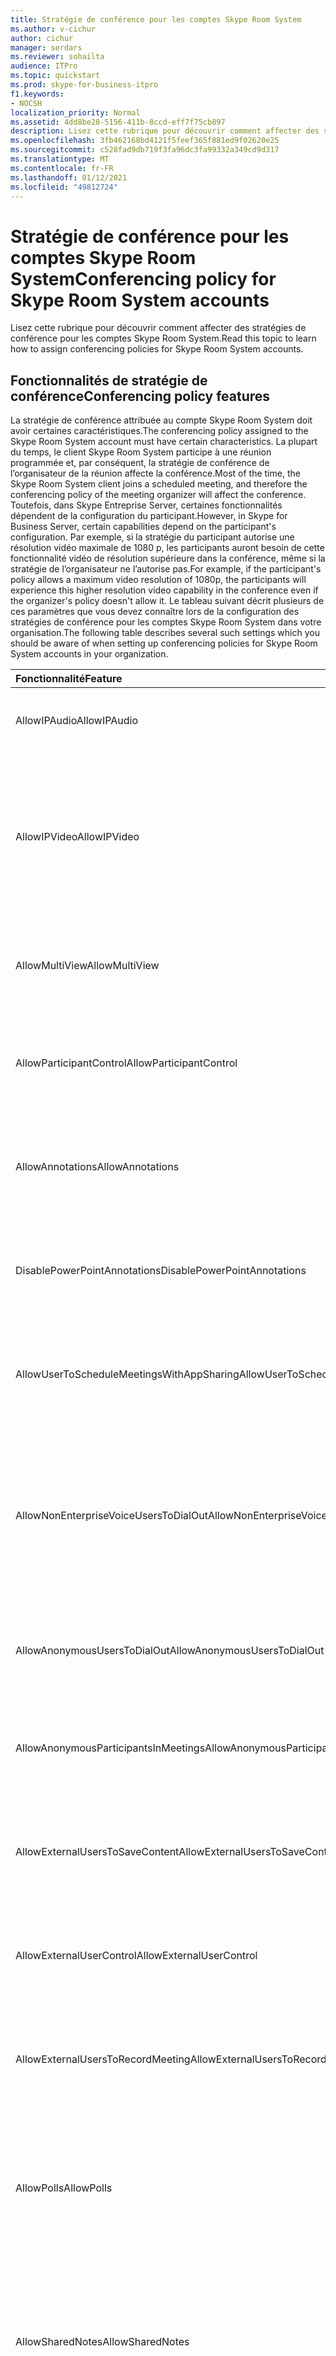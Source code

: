 ```yaml
---
title: Stratégie de conférence pour les comptes Skype Room System
ms.author: v-cichur
author: cichur
manager: serdars
ms.reviewer: sohailta
audience: ITPro
ms.topic: quickstart
ms.prod: skype-for-business-itpro
f1.keywords:
- NOCSH
localization_priority: Normal
ms.assetid: 4dd8be28-5156-411b-8ccd-eff7f75cb897
description: Lisez cette rubrique pour découvrir comment affecter des stratégies de conférence pour les comptes Skype Room System.
ms.openlocfilehash: 3fb462168bd4121f5feef365f881ed9f02620e25
ms.sourcegitcommit: c528fad9db719f3fa96dc3fa99332a349cd9d317
ms.translationtype: MT
ms.contentlocale: fr-FR
ms.lasthandoff: 01/12/2021
ms.locfileid: "49812724"
---
```

# <a name="conferencing-policy-for-skype-room-system-accounts"></a><span data-ttu-id="e8324-103">Stratégie de conférence pour les comptes Skype Room System</span><span class="sxs-lookup"><span data-stu-id="e8324-103">Conferencing policy for Skype Room System accounts</span></span>
 
<span data-ttu-id="e8324-104">Lisez cette rubrique pour découvrir comment affecter des stratégies de conférence pour les comptes Skype Room System.</span><span class="sxs-lookup"><span data-stu-id="e8324-104">Read this topic to learn how to assign conferencing policies for Skype Room System accounts.</span></span>
  
## <a name="conferencing-policy-features"></a><span data-ttu-id="e8324-105">Fonctionnalités de stratégie de conférence</span><span class="sxs-lookup"><span data-stu-id="e8324-105">Conferencing policy features</span></span>

<span data-ttu-id="e8324-106">La stratégie de conférence attribuée au compte Skype Room System doit avoir certaines caractéristiques.</span><span class="sxs-lookup"><span data-stu-id="e8324-106">The conferencing policy assigned to the Skype Room System account must have certain characteristics.</span></span> <span data-ttu-id="e8324-107">La plupart du temps, le client Skype Room System participe à une réunion programmée et, par conséquent, la stratégie de conférence de l’organisateur de la réunion affecte la conférence.</span><span class="sxs-lookup"><span data-stu-id="e8324-107">Most of the time, the Skype Room System client joins a scheduled meeting, and therefore the conferencing policy of the meeting organizer will affect the conference.</span></span> <span data-ttu-id="e8324-108">Toutefois, dans Skype Entreprise Server, certaines fonctionnalités dépendent de la configuration du participant.</span><span class="sxs-lookup"><span data-stu-id="e8324-108">However, in Skype for Business Server, certain capabilities depend on the participant's configuration.</span></span> <span data-ttu-id="e8324-109">Par exemple, si la stratégie du participant autorise une résolution vidéo maximale de 1080 p, les participants auront besoin de cette fonctionnalité vidéo de résolution supérieure dans la conférence, même si la stratégie de l’organisateur ne l’autorise pas.</span><span class="sxs-lookup"><span data-stu-id="e8324-109">For example, if the participant's policy allows a maximum video resolution of 1080p, the participants will experience this higher resolution video capability in the conference even if the organizer's policy doesn't allow it.</span></span> <span data-ttu-id="e8324-110">Le tableau suivant décrit plusieurs de ces paramètres que vous devez connaître lors de la configuration des stratégies de conférence pour les comptes Skype Room System dans votre organisation.</span><span class="sxs-lookup"><span data-stu-id="e8324-110">The following table describes several such settings which you should be aware of when setting up conferencing policies for Skype Room System accounts in your organization.</span></span> 
  
|<span data-ttu-id="e8324-111">Fonctionnalité</span><span class="sxs-lookup"><span data-stu-id="e8324-111">Feature</span></span>  <br/> |<span data-ttu-id="e8324-112">Valeur</span><span class="sxs-lookup"><span data-stu-id="e8324-112">Value</span></span>  <br/> |<span data-ttu-id="e8324-113">Commentaire</span><span class="sxs-lookup"><span data-stu-id="e8324-113">Comment</span></span>  <br/> |
|:-----|:-----|:-----|
|<span data-ttu-id="e8324-114">AllowIPAudio</span><span class="sxs-lookup"><span data-stu-id="e8324-114">AllowIPAudio</span></span>  <br/> |<span data-ttu-id="e8324-115">TRUE</span><span class="sxs-lookup"><span data-stu-id="e8324-115">TRUE</span></span>  <br/> |<span data-ttu-id="e8324-116">Doit être vrai pour l’audio de Skype Room System</span><span class="sxs-lookup"><span data-stu-id="e8324-116">Must be true for Skype Room System audio</span></span>  <br/> |
|<span data-ttu-id="e8324-117">AllowIPVideo</span><span class="sxs-lookup"><span data-stu-id="e8324-117">AllowIPVideo</span></span>  <br/> |<span data-ttu-id="e8324-118">TRUE</span><span class="sxs-lookup"><span data-stu-id="e8324-118">TRUE</span></span>  <br/> |<span data-ttu-id="e8324-119">Doit être true pour que l’audio Skype Room System fonctionne dans les sessions de tableau blanc Conférence maintenant (ad hoc) dans Skype Room System</span><span class="sxs-lookup"><span data-stu-id="e8324-119">Must be true for Skype Room System audio to work in Meet Now (ad hoc) whiteboard sessions in Skype Room System</span></span>  <br/> |
|<span data-ttu-id="e8324-120">AllowMultiView</span><span class="sxs-lookup"><span data-stu-id="e8324-120">AllowMultiView</span></span>  <br/> |<span data-ttu-id="e8324-121">TRUE</span><span class="sxs-lookup"><span data-stu-id="e8324-121">TRUE</span></span>  <br/> |<span data-ttu-id="e8324-122">Permet à Skype Room System d’afficher plusieurs flux vidéo multiviseurs</span><span class="sxs-lookup"><span data-stu-id="e8324-122">Allows Skype Room System to render multi-view, multiple video streams</span></span>  <br/> |
|<span data-ttu-id="e8324-123">AllowParticipantControl</span><span class="sxs-lookup"><span data-stu-id="e8324-123">AllowParticipantControl</span></span>  <br/> |<span data-ttu-id="e8324-124">TRUE</span><span class="sxs-lookup"><span data-stu-id="e8324-124">TRUE</span></span>  <br/> |<span data-ttu-id="e8324-125">Affecte les sessions de tableau blanc Conférence maintenant (ad hoc) dans Skype Room System</span><span class="sxs-lookup"><span data-stu-id="e8324-125">Affects Meet Now (ad hoc) whiteboard sessions in Skype Room System</span></span>  <br/> |
|<span data-ttu-id="e8324-126">AllowAnnotations</span><span class="sxs-lookup"><span data-stu-id="e8324-126">AllowAnnotations</span></span>  <br/> |<span data-ttu-id="e8324-127">TRUE</span><span class="sxs-lookup"><span data-stu-id="e8324-127">TRUE</span></span>  <br/> |<span data-ttu-id="e8324-128">Affecte les sessions de tableau blanc Conférence maintenant (ad hoc) dans Skype Room System</span><span class="sxs-lookup"><span data-stu-id="e8324-128">Affects Meet Now (ad hoc) whiteboard sessions in Skype Room System</span></span>  <br/> |
|<span data-ttu-id="e8324-129">DisablePowerPointAnnotations</span><span class="sxs-lookup"><span data-stu-id="e8324-129">DisablePowerPointAnnotations</span></span>  <br/> |<span data-ttu-id="e8324-130">FALSE</span><span class="sxs-lookup"><span data-stu-id="e8324-130">FALSE</span></span>  <br/> |<span data-ttu-id="e8324-131">Affecte les sessions de tableau blanc Conférence maintenant (ad hoc) dans Skype Room System</span><span class="sxs-lookup"><span data-stu-id="e8324-131">Affects Meet Now (ad hoc) whiteboard sessions in Skype Room System</span></span>  <br/> |
|<span data-ttu-id="e8324-132">AllowUserToScheduleMeetingsWithAppSharing</span><span class="sxs-lookup"><span data-stu-id="e8324-132">AllowUserToScheduleMeetingsWithAppSharing</span></span>  <br/> |<span data-ttu-id="e8324-133">TRUE</span><span class="sxs-lookup"><span data-stu-id="e8324-133">TRUE</span></span>  <br/> |<span data-ttu-id="e8324-134">Affecte les sessions de tableau blanc Conférence maintenant (ad hoc) dans Skype Room System</span><span class="sxs-lookup"><span data-stu-id="e8324-134">Affects Meet Now (ad hoc) whiteboard sessions in Skype Room System</span></span>  <br/> |
|<span data-ttu-id="e8324-135">AllowNonEnterpriseVoiceUsersToDialOut</span><span class="sxs-lookup"><span data-stu-id="e8324-135">AllowNonEnterpriseVoiceUsersToDialOut</span></span>  <br/> |<span data-ttu-id="e8324-136">FALSE</span><span class="sxs-lookup"><span data-stu-id="e8324-136">FALSE</span></span>  <br/> |<span data-ttu-id="e8324-137">Dépend si le compte est activé Voix Entreprise (EV) (voir la section Activation des comptes Skype Room System pour Skype Entreprise)</span><span class="sxs-lookup"><span data-stu-id="e8324-137">Depends on whether the account is Enterprise Voice (EV) enabled (see the Enabling Skype Room System Accounts for Skype for Business section)</span></span>  <br/> |
|<span data-ttu-id="e8324-138">AllowAnonymousUsersToDialOut</span><span class="sxs-lookup"><span data-stu-id="e8324-138">AllowAnonymousUsersToDialOut</span></span>  <br/> |<span data-ttu-id="e8324-139">FALSE</span><span class="sxs-lookup"><span data-stu-id="e8324-139">FALSE</span></span>  <br/> |<span data-ttu-id="e8324-140">Dépend si le compte est activé Voix Entreprise (EV)</span><span class="sxs-lookup"><span data-stu-id="e8324-140">Depends on whether the account is Enterprise Voice (EV) enabled</span></span>  <br/> |
|<span data-ttu-id="e8324-141">AllowAnonymousParticipantsInMeetings</span><span class="sxs-lookup"><span data-stu-id="e8324-141">AllowAnonymousParticipantsInMeetings</span></span>  <br/> |<span data-ttu-id="e8324-142">TRUE</span><span class="sxs-lookup"><span data-stu-id="e8324-142">TRUE</span></span>  <br/> |<span data-ttu-id="e8324-143">Affecte les sessions de tableau blanc Conférence maintenant (ad hoc) dans Skype Room System</span><span class="sxs-lookup"><span data-stu-id="e8324-143">Affects Meet Now (ad hoc) whiteboard sessions in Skype Room System</span></span>  <br/> |
|<span data-ttu-id="e8324-144">AllowExternalUsersToSaveContent</span><span class="sxs-lookup"><span data-stu-id="e8324-144">AllowExternalUsersToSaveContent</span></span>  <br/> |<span data-ttu-id="e8324-145">TRUE</span><span class="sxs-lookup"><span data-stu-id="e8324-145">TRUE</span></span>  <br/> |<span data-ttu-id="e8324-146">Affecte les sessions de tableau blanc Conférence maintenant (ad hoc) dans Skype Room System</span><span class="sxs-lookup"><span data-stu-id="e8324-146">Affects Meet Now (ad hoc) whiteboard sessions in Skype Room System</span></span>  <br/> |
|<span data-ttu-id="e8324-147">AllowExternalUserControl</span><span class="sxs-lookup"><span data-stu-id="e8324-147">AllowExternalUserControl</span></span>  <br/> |<span data-ttu-id="e8324-148">FALSE</span><span class="sxs-lookup"><span data-stu-id="e8324-148">FALSE</span></span>  <br/> |<span data-ttu-id="e8324-149">Affecte les sessions de tableau blanc Conférence maintenant (ad hoc) dans Skype Room System</span><span class="sxs-lookup"><span data-stu-id="e8324-149">Affects Meet Now (ad hoc) whiteboard sessions in Skype Room System</span></span>  <br/> |
|<span data-ttu-id="e8324-150">AllowExternalUsersToRecordMeeting</span><span class="sxs-lookup"><span data-stu-id="e8324-150">AllowExternalUsersToRecordMeeting</span></span>  <br/> |<span data-ttu-id="e8324-151">FALSE</span><span class="sxs-lookup"><span data-stu-id="e8324-151">FALSE</span></span>  <br/> |<span data-ttu-id="e8324-152">Affecte les sessions de tableau blanc Conférence maintenant (ad hoc) dans Skype Room System</span><span class="sxs-lookup"><span data-stu-id="e8324-152">Affects Meet Now (ad hoc) whiteboard sessions in Skype Room System</span></span>  <br/> |
|<span data-ttu-id="e8324-153">AllowPolls</span><span class="sxs-lookup"><span data-stu-id="e8324-153">AllowPolls</span></span>  <br/> |<span data-ttu-id="e8324-154">TRUE</span><span class="sxs-lookup"><span data-stu-id="e8324-154">TRUE</span></span>  <br/> |<span data-ttu-id="e8324-155">N/A dans les réunions Conférence maintenant (ad hoc), mais Skype Room System peut répondre aux sondages à l’écran à l’avant de la salle</span><span class="sxs-lookup"><span data-stu-id="e8324-155">N/A in Meet Now (ad hoc) meetings, but Skype Room System can respond to polls on the screen at the front of room</span></span>  <br/> |
|<span data-ttu-id="e8324-156">AllowSharedNotes</span><span class="sxs-lookup"><span data-stu-id="e8324-156">AllowSharedNotes</span></span>  <br/> |<span data-ttu-id="e8324-157">TRUE</span><span class="sxs-lookup"><span data-stu-id="e8324-157">TRUE</span></span>  <br/> |<span data-ttu-id="e8324-158">N/A dans les réunions Conférence maintenant (ad hoc), mais Skype Room System peut répondre aux sondages à l’écran à l’avant de la salle</span><span class="sxs-lookup"><span data-stu-id="e8324-158">N/A in Meet Now (ad hoc) meetings, but Skype Room System can respond to polls on the screen at the front of room</span></span>  <br/> |
|<span data-ttu-id="e8324-159">EnableDialInConferencing</span><span class="sxs-lookup"><span data-stu-id="e8324-159">EnableDialInConferencing</span></span>  <br/> |<span data-ttu-id="e8324-160">TRUE</span><span class="sxs-lookup"><span data-stu-id="e8324-160">TRUE</span></span>  <br/> |<span data-ttu-id="e8324-161">Affecte les sessions de tableau blanc Conférence maintenant (ad hoc) dans Skype Room System</span><span class="sxs-lookup"><span data-stu-id="e8324-161">Affects Meet Now (ad hoc) whiteboard sessions in Skype Room System</span></span>  <br/> |
|<span data-ttu-id="e8324-162">EnableAppDesktopSharing</span><span class="sxs-lookup"><span data-stu-id="e8324-162">EnableAppDesktopSharing</span></span>  <br/> |<span data-ttu-id="e8324-163">Desktop</span><span class="sxs-lookup"><span data-stu-id="e8324-163">Desktop</span></span>  <br/> |<span data-ttu-id="e8324-164">Affecte les sessions de tableau blanc Conférence maintenant (ad hoc) dans Skype Room System</span><span class="sxs-lookup"><span data-stu-id="e8324-164">Affects Meet Now (ad hoc) whiteboard sessions in Skype Room System</span></span>  <br/> |
|<span data-ttu-id="e8324-165">AllowConferenceRecording</span><span class="sxs-lookup"><span data-stu-id="e8324-165">AllowConferenceRecording</span></span>  <br/> |<span data-ttu-id="e8324-166">FALSE</span><span class="sxs-lookup"><span data-stu-id="e8324-166">FALSE</span></span>  <br/> |<span data-ttu-id="e8324-167">N/A pour Skype Room System.</span><span class="sxs-lookup"><span data-stu-id="e8324-167">N/A for Skype Room System.</span></span> <span data-ttu-id="e8324-168">Si la valeur est TRUE, une partie distante peut enregistrer</span><span class="sxs-lookup"><span data-stu-id="e8324-168">If TRUE, a remote party could record</span></span>  <br/> |
|<span data-ttu-id="e8324-169">EnableP2PRecording</span><span class="sxs-lookup"><span data-stu-id="e8324-169">EnableP2PRecording</span></span>  <br/> |<span data-ttu-id="e8324-170">FALSE</span><span class="sxs-lookup"><span data-stu-id="e8324-170">FALSE</span></span>  <br/> |<span data-ttu-id="e8324-171">N/A pour Skype Room System.</span><span class="sxs-lookup"><span data-stu-id="e8324-171">N/A for Skype Room System.</span></span> <span data-ttu-id="e8324-172">Si la valeur est TRUE, une partie distante peut enregistrer</span><span class="sxs-lookup"><span data-stu-id="e8324-172">If TRUE, a remote party could record</span></span>  <br/> |
|<span data-ttu-id="e8324-173">EnableFileTransfer</span><span class="sxs-lookup"><span data-stu-id="e8324-173">EnableFileTransfer</span></span>  <br/> |<span data-ttu-id="e8324-174">TRUE</span><span class="sxs-lookup"><span data-stu-id="e8324-174">TRUE</span></span>  <br/> |<span data-ttu-id="e8324-175">S/O</span><span class="sxs-lookup"><span data-stu-id="e8324-175">N/A</span></span>  <br/> |
|<span data-ttu-id="e8324-176">EnableP2PFileTransfer</span><span class="sxs-lookup"><span data-stu-id="e8324-176">EnableP2PFileTransfer</span></span>  <br/> |<span data-ttu-id="e8324-177">TRUE</span><span class="sxs-lookup"><span data-stu-id="e8324-177">TRUE</span></span>  <br/> |<span data-ttu-id="e8324-178">S/O</span><span class="sxs-lookup"><span data-stu-id="e8324-178">N/A</span></span>  <br/> |
|<span data-ttu-id="e8324-179">EnableP2PVideo</span><span class="sxs-lookup"><span data-stu-id="e8324-179">EnableP2PVideo</span></span>  <br/> |<span data-ttu-id="e8324-180">TRUE</span><span class="sxs-lookup"><span data-stu-id="e8324-180">TRUE</span></span>  <br/> |<span data-ttu-id="e8324-181">Permet au client Skype Room System de participer à des sessions vidéo D’égal à égal</span><span class="sxs-lookup"><span data-stu-id="e8324-181">Enables the Skype Room System client to participate in peer-to-peer video sessions</span></span>  <br/> |
|<span data-ttu-id="e8324-182">AllowLargeMeetings</span><span class="sxs-lookup"><span data-stu-id="e8324-182">AllowLargeMeetings</span></span>  <br/> |<span data-ttu-id="e8324-183">FALSE</span><span class="sxs-lookup"><span data-stu-id="e8324-183">FALSE</span></span>  <br/> |<span data-ttu-id="e8324-184">S/O</span><span class="sxs-lookup"><span data-stu-id="e8324-184">N/A</span></span>  <br/> |
|<span data-ttu-id="e8324-185">EnableDataCollaboration</span><span class="sxs-lookup"><span data-stu-id="e8324-185">EnableDataCollaboration</span></span>  <br/> |<span data-ttu-id="e8324-186">TRUE</span><span class="sxs-lookup"><span data-stu-id="e8324-186">TRUE</span></span>  <br/> |<span data-ttu-id="e8324-187">Affecte les sessions de tableau blanc Conférence maintenant (ad hoc) dans Skype Room System</span><span class="sxs-lookup"><span data-stu-id="e8324-187">Affects Meet Now (ad hoc) whiteboard sessions in Skype Room System</span></span>  <br/> |
|<span data-ttu-id="e8324-188">MaxVideoConferenceResolution</span><span class="sxs-lookup"><span data-stu-id="e8324-188">MaxVideoConferenceResolution</span></span>  <br/> |<span data-ttu-id="e8324-189">VGA</span><span class="sxs-lookup"><span data-stu-id="e8324-189">VGA</span></span>  <br/> |<span data-ttu-id="e8324-190">Ignoré par Skype Entreprise Server, Skype Room System utilise HD1080</span><span class="sxs-lookup"><span data-stu-id="e8324-190">Ignored by Skype for Business Server, Skype Room System uses HD1080</span></span>  <br/> |
|<span data-ttu-id="e8324-191">MaxMeetingSize</span><span class="sxs-lookup"><span data-stu-id="e8324-191">MaxMeetingSize</span></span>  <br/> |<span data-ttu-id="e8324-192">250</span><span class="sxs-lookup"><span data-stu-id="e8324-192">250</span></span>  <br/> |<span data-ttu-id="e8324-193">Affecte les sessions de tableau blanc Conférence maintenant (ad hoc) dans Skype Room System</span><span class="sxs-lookup"><span data-stu-id="e8324-193">Affects Meet Now (ad hoc) whiteboard sessions in Skype Room System</span></span>  <br/> |
|<span data-ttu-id="e8324-194">AudioBitRateKb</span><span class="sxs-lookup"><span data-stu-id="e8324-194">AudioBitRateKb</span></span>  <br/> |<span data-ttu-id="e8324-195">200</span><span class="sxs-lookup"><span data-stu-id="e8324-195">200</span></span>  <br/> |<span data-ttu-id="e8324-196">Voir la remarque à la fin du tableau\*</span><span class="sxs-lookup"><span data-stu-id="e8324-196">See note at the end of the table\*</span></span>  <br/> |
|<span data-ttu-id="e8324-197">VideoBitRateKb</span><span class="sxs-lookup"><span data-stu-id="e8324-197">VideoBitRateKb</span></span>  <br/> |<span data-ttu-id="e8324-198">5000</span><span class="sxs-lookup"><span data-stu-id="e8324-198">5000</span></span>  <br/> |<span data-ttu-id="e8324-199">Il s’agit de la vitesse de bits vidéo sortante maximale autorisée.</span><span class="sxs-lookup"><span data-stu-id="e8324-199">This is the maximum outbound video bit rate allowed.</span></span> <span data-ttu-id="e8324-200">Skype Room System peut envoyer un flux de 1 080 avec le volet (si RoundTable est utilisé) à cette vitesse de bits.</span><span class="sxs-lookup"><span data-stu-id="e8324-200">Skype Room System can send one 1080 stream along with pano (if RoundTable is used) at this bit rate.</span></span> <span data-ttu-id="e8324-201">\*</span><span class="sxs-lookup"><span data-stu-id="e8324-201">\*</span></span>  <br/> |
|<span data-ttu-id="e8324-202">AppSharingBitRateKb</span><span class="sxs-lookup"><span data-stu-id="e8324-202">AppSharingBitRateKb</span></span>  <br/> |<span data-ttu-id="e8324-203">5000</span><span class="sxs-lookup"><span data-stu-id="e8324-203">5000</span></span>  <br/> |<span data-ttu-id="e8324-204">Voir la remarque à la fin du tableau\*</span><span class="sxs-lookup"><span data-stu-id="e8324-204">See note at the end of the table\*</span></span>  <br/> |
|<span data-ttu-id="e8324-205">FileTransferBitRateKb</span><span class="sxs-lookup"><span data-stu-id="e8324-205">FileTransferBitRateKb</span></span>  <br/> |<span data-ttu-id="e8324-206">5000</span><span class="sxs-lookup"><span data-stu-id="e8324-206">5000</span></span>  <br/> |<span data-ttu-id="e8324-207">S/O</span><span class="sxs-lookup"><span data-stu-id="e8324-207">N/A</span></span>  <br/> |
|<span data-ttu-id="e8324-208">TotalReceiveVideoBitRateKb</span><span class="sxs-lookup"><span data-stu-id="e8324-208">TotalReceiveVideoBitRateKb</span></span>  <br/> |<span data-ttu-id="e8324-209">20000</span><span class="sxs-lookup"><span data-stu-id="e8324-209">20000</span></span>  <br/> |<span data-ttu-id="e8324-210">Nous vous recommandons de définir cette valeur aussi élevée que possible.</span><span class="sxs-lookup"><span data-stu-id="e8324-210">We recommend that you set this as high as possible.</span></span> <span data-ttu-id="e8324-211">La bande passante effective dépend des conditions réseau au moment des conférences.\*</span><span class="sxs-lookup"><span data-stu-id="e8324-211">The effective bandwidth depends on network conditions at the time of conferences.\*</span></span>  <br/> |
|<span data-ttu-id="e8324-212">EnableMultiViewJoin</span><span class="sxs-lookup"><span data-stu-id="e8324-212">EnableMultiViewJoin</span></span>  <br/> |<span data-ttu-id="e8324-213">TRUE</span><span class="sxs-lookup"><span data-stu-id="e8324-213">TRUE</span></span>  <br/> |<span data-ttu-id="e8324-214">Doit être TRUE pour Skype Room System afin de garantir des flux vidéo à vue multiple</span><span class="sxs-lookup"><span data-stu-id="e8324-214">Must be TRUE for Skype Room System to ensure multi-view video streams</span></span>  <br/> |
   
* <span data-ttu-id="e8324-215">Pour plus d’informations sur la planification de la bande passante, voir [La bande passante réseau requise pour le trafic multimédia.](../../plan-your-deployment/network-requirements/network-requirements.md#network-bandwidth-requirements-for-media-traffic)</span><span class="sxs-lookup"><span data-stu-id="e8324-215">For information about bandwidth planning, see [Network bandwidth requirements for media traffic](../../plan-your-deployment/network-requirements/network-requirements.md#network-bandwidth-requirements-for-media-traffic).</span></span>
  
> [!NOTE]
> <span data-ttu-id="e8324-216">Si le client Skype Room System tente de participer à une réunion programmée organisée par un utilisateur qui est homed sur un pool Lync Server 2010, la stratégie de conférence de l’organisateur de la réunion peut empêcher le client Skype Room System d’effectuer une collaboration.</span><span class="sxs-lookup"><span data-stu-id="e8324-216">If the Skype Room System client tries to join a scheduled meeting organized by a user who is homed on a Lync Server 2010 pool, the meeting organizer's conferencing policy could prevent the Skype Room System client from performing collaboration.</span></span> 
  
## <a name="meeting-authentication"></a><span data-ttu-id="e8324-217">Authentification de réunion</span><span class="sxs-lookup"><span data-stu-id="e8324-217">Meeting authentication</span></span>

<span data-ttu-id="e8324-218">Skype Room System invite les utilisateurs à s’authentifier lorsqu’ils utilisent le lien de rejoindre une réunion pour participer à une réunion restreinte. par exemple, une réunion pour laquelle les options de salle d’accueil de réunion ont été configurées dans Outlook.</span><span class="sxs-lookup"><span data-stu-id="e8324-218">Skype Room System prompts users for authentication when they use the meeting join link to join a restricted meeting; for example, a meeting for which meeting lobby options have been configured in Outlook.</span></span> <span data-ttu-id="e8324-219">Ce paramètre est toujours en cours pour les réunions personnalisées et les utilisateurs sont toujours invités.</span><span class="sxs-lookup"><span data-stu-id="e8324-219">This setting is always on for customized meetings, and users are always prompted.</span></span> <span data-ttu-id="e8324-220">Toutefois, pour les réunions non restreintes, les utilisateurs peuvent participer à la réunion sans authentification.</span><span class="sxs-lookup"><span data-stu-id="e8324-220">However, for unrestricted meetings, users can join the meeting without authentication.</span></span> 
  
<span data-ttu-id="e8324-221">La commande suivante permet aux administrateurs d’exiger une authentification pour toutes les réunions, y compris les réunions non restreintes :</span><span class="sxs-lookup"><span data-stu-id="e8324-221">The following command enables administrators to require authentication for all meetings, including unrestricted meetings:</span></span> 
  
```powershell
Set-CsMeetingConfiguration -RequireRoomSystemsAuthorization $TRUE
```

<span data-ttu-id="e8324-222">Par défaut, RequireRoomSystemsAuthorization a la valeur FALSE.</span><span class="sxs-lookup"><span data-stu-id="e8324-222">By default, RequireRoomSystemsAuthorization is FALSE.</span></span> 
  

